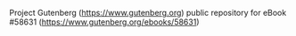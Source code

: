 Project Gutenberg (https://www.gutenberg.org) public repository for
eBook #58631 (https://www.gutenberg.org/ebooks/58631)
